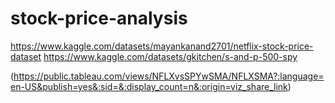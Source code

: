 # stock-price-analysis

https://www.kaggle.com/datasets/mayankanand2701/netflix-stock-price-dataset
https://www.kaggle.com/datasets/gkitchen/s-and-p-500-spy
 

(https://public.tableau.com/views/NFLXvsSPYwSMA/NFLXSMA?:language=en-US&publish=yes&:sid=&:display_count=n&:origin=viz_share_link)

